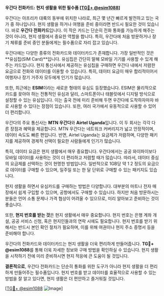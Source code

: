 **우간다 전화카드: 현지 생활을 위한 필수품 [[TG💪+ @esim1088](https://t.me/s/esim1088)]**

우간다는 아프리카 대륙의 동부에 위치한 나라로, 최근 몇 년간 빠르게 발전하고 있는 국가 중 하나입니다. 현지 생활을 하거나 여행을 준비 중이라면 반드시 필요한 것이 있습니다. 바로 **우간다 전화카드**입니다. 이 작은 카드는 단순히 전화 통화를 가능하게 해주는 것이 아니라, 현지 생활에서 중요한 역할을 합니다. 특히, 우간다에 처음 방문하거나 장기 체류를 준비 중인 분들에게는 필수품으로 자리 잡고 있습니다.

우간다에는 다양한 종류의 전화카드와 데이터카드가 존재합니다. 가장 일반적인 것은 **유심칩(SIM Card)**입니다. 유심칩은 간단히 말해 모바일 기기를 사용할 수 있게 해주는 카드입니다. 현지 통신사에서 제공하는 유심칩을 구매하면 우간다 내에서 저렴한 요금으로 전화와 데이터를 이용할 수 있습니다. 특히, 데이터 요금이 매우 합리적이어서 여행자나 장기 거주자 모두에게 인기가 많습니다.

또한, 최근에는 **ESIM**이라는 새로운 형태의 유심도 등장했습니다. ESIM은 물리적으로 카드를 꽂아야 하는 전통적인 유심과 달리, 스마트폰이나 태블릿에서 디지털 방식으로 설정할 수 있는 유심입니다. 이는 출국 전에 미리 준비해 두면 우간다에 도착하자마자 바로 사용할 수 있다는 장점이 있습니다. 또한, 여러 국가에서 유동적으로 사용할 수 있어 더 편리합니다.

우간다의 주요 통신사는 **MTN 우간다**와 **Airtel Uganda**입니다. 이 두 회사는 각각 다른 장점과 혜택을 제공합니다. MTN 우간다는 네트워크 커버리지가 넓고 안정적이며, 데이터 속도도 빠른 편입니다. 반면, Airtel Uganda는 요금제가 저렴하며, 다양한 패키지를 제공하여 경제적 선택이 필요한 사람들에게 인기가 많습니다.

특히, 데이터 요금은 현지 생활에서 매우 중요합니다. 우간다에서는 공공 와이파이보다 모바일 데이터를 사용하는 것이 더 편리하고 저렴할 때가 많습니다. 따라서, 데이터 중심의 요금제를 선택하는 것이 현명한 방법입니다. 일반적으로 1GB당 약 $1~$2 정도의 요금으로 데이터를 구매할 수 있으며, 일주일 또는 한 달 단위로 구매할 수 있는 패키지도 있습니다.

현지 생활을 하면서 유심카드를 구매하는 방법은 다양합니다. 대부분의 마트나 전자 매장에서 쉽게 구입할 수 있으며, 공항에서도 구매할 수 있습니다. 하지만 처음 방문하시는 분들은 언어 소통 문제나 가격 협상이 어려울 수 있으므로, 미리 알아보고 준비하는 것이 좋습니다.

또한, **현지 번호를 받는 것**은 현지 생활에서 매우 중요합니다. 현지 번호는 은행 계좌 개설, 공공 서비스 신청, 혹은 현지인들과의 연락 시에도 필요합니다. 현지 번호를 받기 위해서는 반드시 본인 확인 절차가 필요하며, 이를 위해 여권이나 현지 주소 증명서 등을 준비해야 합니다.

우간다의 전화카드와 데이터카드는 현지 생활을 더욱 편리하게 만들어줍니다. **TG💪+ @esim1088**를 통해 더욱 자세한 정보와 구매 방법을 확인하실 수 있습니다. 현지 생활을 시작하기 전에 미리 준비하시면 현지 적응에 큰 도움이 될 것입니다.

**결론적으로**, 우간다 전화카드는 단순히 통화를 위한 도구가 아니라 현지 생활을 더 편리하게 만들어주는 필수품입니다. 현지 번호를 받고 데이터를 효율적으로 사용할 수 있는 방법을 잘 알고 있다면, 현지 생활은 더 편안하고 즐거워질 것입니다. 

[[TG💪+ @esim1088](https://t.me/s/esim1088) ![Image](https://i.postimg.cc/Y0z9fWf4/image.png)]